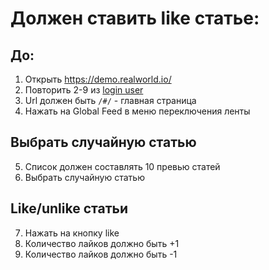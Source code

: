 # Должен ставить like статье:

## До:

1. Открыть https://demo.realworld.io/
2. Повторить 2-9 из [login user](../../login_user.md)
3. Url должен быть `/#/` - главная страница
4. Нажать на Global Feed в меню переключения ленты

## Выбрать случайную статью
5. Список должен составлять 10 превью статей
6. Выбрать случайную статью

## Like/unlike статьи
7. Нажать на кнопку like
8. Количество лайков должно быть +1
9.  Количество лайков должно быть -1
